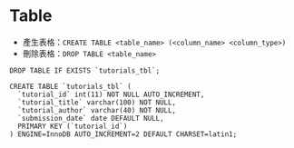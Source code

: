 # Table

- 產生表格：`CREATE TABLE <table_name> (<column_name> <column_type>)`
- 刪除表格：`DROP TABLE <table_name>`

```
DROP TABLE IF EXISTS `tutorials_tbl`;

CREATE TABLE `tutorials_tbl` (
  `tutorial_id` int(11) NOT NULL AUTO_INCREMENT,
  `tutorial_title` varchar(100) NOT NULL,
  `tutorial_author` varchar(40) NOT NULL,
  `submission_date` date DEFAULT NULL,
  PRIMARY KEY (`tutorial_id`)
) ENGINE=InnoDB AUTO_INCREMENT=2 DEFAULT CHARSET=latin1;
```